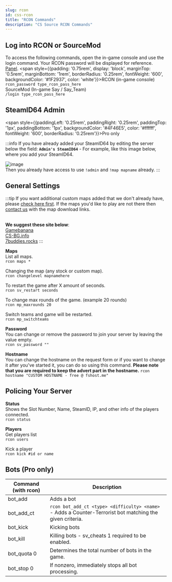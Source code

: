 ```yaml
---
slug: rcon
id: css-rcon
title: "RCON Commands"
description: "CS Source RCON Commands"
---
```


## Log into RCON or SourceMod
To access the following commands, open the in-game console and use the login command. Your RCON password will be displayed for reference. [Panel](https://fshost.me/free-panel).
<span style={{padding: '0.75rem', display: 'block', marginTop: '0.5rem', marginBottom: '1rem', borderRadius: '0.25rem', fontWeight: '600', backgroundColor: '#1F2937', color: 'white'}}>RCON (in-game console)<br />`rcon_password type_rcon_pass_here`<br />SourceMod (In-game Say / Say_Team)<br />`/login type_rcon_pass_here`</span>

## SteamID64 Admin
<span style={{paddingLeft: '0.25rem', paddingRight: '0.25rem', paddingTop: '1px', paddingBottom: '1px', backgroundColor: '#4F46E5', color: '#ffffff', fontWeight: '600', borderRadius: '0.25rem'}}>Pro only</span>

:::info
If you have already added your SteamID64 by editing the server below the field: **`Admin's SteamID64`** - For example, like this image below, where you add your SteamID64.

![image](https://help.fshost.me/img/css-steamidadmin.png)
\
Then you already have access to use `!admin` and `!map mapname` already.
:::

## General Settings
:::tip
If you want additional custom maps added that we don't already have, please [check here first](https://dl.fsho.st/css/maps/). If the maps you'd like to play are not there then [contact us](https://fshost.me/contact) with the map download links.

<br />**We suggest these site below**:
<br /> [Gamebanana](https://gamebanana.com/mods/cats/5535)
<br /> [CS-BG.info](https://maps.cs-bg.info/maps/css/) 
<br /> [7buddies.rocks](https://www.17buddies.rocks/17b2/View/Maps/Gam/2/Mod/4/Cat/0/All/0/Pag/1/CS%3ASource.html)
:::

**Maps**<br />
List all maps.
<br /> `rcon maps *`

Changing the map (any stock or custom map).
<br /> `rcon changelevel mapnamehere`

To restart the game after X amount of seconds.
<br /> `rcon sv_restart seconds`

To change max rounds of the game. (example 20 rounds)
<br /> `rcon mp_maxrounds 20`

Switch teams and game will be restarted.
<br /> `rcon mp_switchteams`

**Password** <br />You can change or remove the password to join your server by leaving the value empty.
<br /> `rcon sv_password ""`

**Hostname** <br />You can change the hostname on the request form or if you want to change it after you've started it, you can do so using this command. **Please note that you are required to keep the advert part in the hostname.**
`rcon hostname "CUSTOM HOSTNAME - free @ fshost.me"`


## Policing Your Server

**Status**<br />
Shows the Slot Number, Name, SteamID, IP, and other info of the players connected.
<br />`rcon status`

**Players**<br />
Get players list
<br />`rcon users`

Kick a player
<br />`rcon kick #id or name`

## Bots (Pro only)
| Command (with rcon) | Description |
| ----- | ----- |
| bot_add | Adds a bot |
| bot_add_ct | `rcon bot_add_ct <type> <difficulty> <name>` - Adds a Counter-Terrorist bot matching the given criteria. |
| bot_kick | Kicking bots |
| bot_kill | Killing bots - sv_cheats 1 required to be enabled. |
| bot_quota 0 | Determines the total number of bots in the game. |
| bot_stop 0 | If nonzero, immediately stops all bot processing. |


